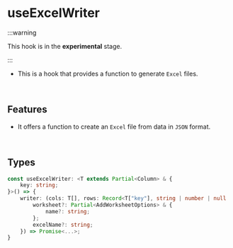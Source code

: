 # useExcelWriter

:::warning

This hook is in the **experimental** stage.

:::

- This is a hook that provides a function to generate `Excel` files.

<br/>

## Features

- It offers a function to create an `Excel` file from data in `JSON` format.

<br/>

## Types

```typescript
const useExcelWriter: <T extends Partial<Column> & {
    key: string;
}>() => {
    writer: (cols: T[], rows: Record<T["key"], string | number | null | undefined>[], options: {
        worksheet?: Partial<AddWorksheetOptions> & {
            name?: string;
        };
        excelName?: string;
    }) => Promise<...>;
}
```
